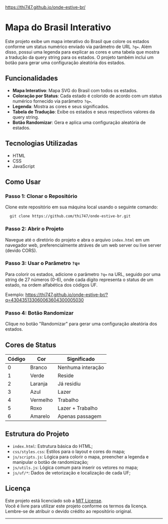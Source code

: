 https://thi747.github.io/onde-estive-br/

# Mapa do Brasil Interativo

Este projeto exibe um mapa interativo do Brasil que colore os estados
conforme um status numérico enviado via parâmetro de URL `?q=`. Além
disso, possui uma legenda para explicar as cores e uma tabela que mostra
a tradução da query string para os estados. O projeto também inclui um
botão para gerar uma configuração aleatória dos estados.

## Funcionalidades

- **Mapa Interativo**: Mapa SVG do Brasil com todos os estados.
- **Coloração por Status**: Cada estado é colorido de acordo com um
  status numérico fornecido via parâmetro `?q=`.
- **Legenda**: Mostra as cores e seus significados.
- **Tabela de Tradução**: Exibe os estados e seus respectivos valores
  da query string.
- **Botão Randomizar**: Gera e aplica uma configuração aleatória de
  estados.

## Tecnologias Utilizadas

- HTML
- CSS
- JavaScript

## Como Usar

### Passo 1: Clonar o Repositório

Clone este repositório em sua máquina local usando o seguinte comando:

      git clone https://github.com/thi747/onde-estive-br.git

### Passo 2: Abrir o Projeto

Navegue até o diretório do projeto e abra o arquivo `index.html` em um navegador web, preferencialmente atráves de um web server ou live server (devido CORS).

### Passo 3: Usar o Parâmetro `?q=`

Para colorir os estados, adicione o parâmetro `?q=` na URL, seguido por
uma string de 27 números (0-6), onde cada dígito representa o status de
um estado, na ordem alfabética dos códigos UF.

Exemplo: https://thi747.github.io/onde-estive-br/?q=430435133060063604300005030

### Passo 4: Botão Randomizar

Clique no botão "Randomizar" para gerar uma configuração aleatória dos
estados.

## Cores de Status

| Código | Cor      | Significado       |
| ------ | -------- | ----------------- |
| 0      | Branco   | Nenhuma interação |
| 1      | Verde    | Reside            |
| 2      | Laranja  | Já residiu        |
| 3      | Azul     | Lazer             |
| 4      | Vermelho | Trabalho          |
| 5      | Roxo     | Lazer + Trabalho  |
| 6      | Amarelo  | Apenas passagem   |

## Estrutura do Projeto

- `index.html`: Estrutura básica do HTML;
- `css/styles.css`: Estilos para o layout e cores do mapa;
- `js/scripts.js`: Lógica para colorir o mapa, preencher a legenda e manipular o botão de randomização;
- `js/utils.js`: Lógica comum para inserir os vetores no mapa;
- `js/uf/*`: Dados de vetorização e localização de cada UF;

## Licença

Este projeto está licenciado sob a [MIT License](LICENSE).  
Você é livre para utilizar este projeto conforme os termos da licença. Lembre-se de atribuir o devido crédito ao repositório original.

---

